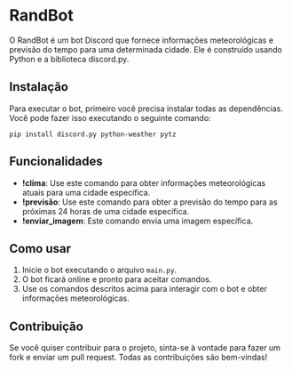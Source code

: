 <!DOCTYPE html>
<html lang="en">
<head>
    <meta charset="UTF-8">
    <meta name="viewport" content="width=device-width, initial-scale=1.0">

</head>
<body>
    <h1>RandBot</h1>
    <p>O RandBot é um bot Discord que fornece informações meteorológicas e previsão do tempo para uma determinada cidade. Ele é construído usando Python e a biblioteca discord.py.</p>
   <h2>Instalação</h2>
    <p>Para executar o bot, primeiro você precisa instalar todas as dependências. Você pode fazer isso executando o seguinte comando:</p>
    <pre><code>pip install discord.py python-weather pytz</code></pre>
     <h2>Funcionalidades</h2>
    <ul>
        <li><strong>!clima</strong>: Use este comando para obter informações meteorológicas atuais para uma cidade específica.</li>
        <li><strong>!previsão</strong>: Use este comando para obter a previsão do tempo para as próximas 24 horas de uma cidade específica.</li>
        <li><strong>!enviar_imagem</strong>: Este comando envia uma imagem específica.</li>
    </ul>
 <h2>Como usar</h2>
    <ol>
        <li>Inicie o bot executando o arquivo <code>main.py</code>.</li>
        <li>O bot ficará online e pronto para aceitar comandos.</li>
        <li>Use os comandos descritos acima para interagir com o bot e obter informações meteorológicas.</li>
    </ol>
 <h2>Contribuição</h2>
    <p>Se você quiser contribuir para o projeto, sinta-se à vontade para fazer um fork e enviar um pull request. Todas as contribuições são bem-vindas!</p>
   
</body>
   

   
</html>

